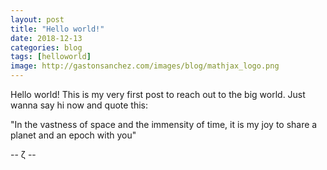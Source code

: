 ```yaml
---
layout: post
title: "Hello world!"
date: 2018-12-13
categories: blog
tags: [helloworld]
image: http://gastonsanchez.com/images/blog/mathjax_logo.png
---
```


Hello world!
This is my very first post to reach out to the big world. Just wanna say hi now and quote this:

"In the vastness of space and the immensity of time,
it is my joy to share
a planet and an epoch with you"

-- ζ -- 
